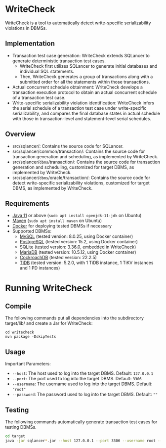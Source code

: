 # WriteCheck

WriteCheck is a tool to automatically detect write-specific serializability violations in DBMSs.

## Implementation

* Transaction test case generation: WriteCheck extends SQLancer to generate deterministic transaction test cases.
  * WriteCheck first utilizes SQLancer to generate initial databases and individual SQL statements.
  * Then, WriteCheck generates a group of transactions along with a submitted order for all the statements within those transactions.
* Actual concurrent schedule obtainment: WriteCheck develops a transaction execution protocol to obtain an actual concurrent schedule of a transaction test case.
* Write-specific serializability violation identification: WriteCheck infers the serial schedule of a transaction test case under write-specific serializability,
  and compares the final database states in actual schedule with those in transaction-level and statement-level serial schedules.

## Overview

* src/sqlancer/: Contains the source code for SQLancer.
* src/sqlancer/common/transaction/: Contains the source code for transaction generation and scheduling, as implemented by WriteCheck.
* src/sqlancer/`dbms`/transaction/: Contains the source code for transaction generation and scheduling, customized for target DBMS, as implemented by WriteCheck.
* src/sqlancer/`dbms`/oracle/transaction/: Contains the source code for detect write-specific serializability violations, customized for target DBMS, as implemented by WriteCheck.

## Requirements

* [Java 11](https://www.oracle.com/java/technologies/downloads/#java11) or above (`sudo apt install openjdk-11-jdk` on Ubuntu)
* [Maven](https://maven.apache.org/) (`sudo apt install maven` on Ubuntu)
* [Docker](https://www.docker.com/) for deploying tested DBMSs if necessary
* Supported DBMSs:
  * [MySQL](https://hub.docker.com/_/mysql) (tested version: 8.0.25, using Docker container)
  * [PostgreSQL](https://hub.docker.com/_/postgres) (tested version: 15.2, using Docker container)
  * SQLite (tested version: 3.36.0, embedded in WriteCheck)
  * [MariaDB](https://hub.docker.com/_/mariadb) (tested version: 10.5.12, using Docker container)
  * [CockroachDB](https://www.cockroachlabs.com/docs/v22.2/install-cockroachdb-linux) (tested version: 22.2.5)
  * [TiDB](https://docs.pingcap.com/tidb/stable/quick-start-with-tidb) (tested version: 5.2.0, with 1 TiDB instance, 1 TiKV instances and 1 PD instances)

# Running WriteCheck

## Compile

The following commands put all dependencies into the subdirectory target/lib/ and create a Jar for WriteCheck:
```
cd writecheck
mvn package -DskipTests
```

## Usage
Important Parameters:
* `--host`: The host used to log into the target DBMS. Default: `127.0.0.1`
* `--port`: The port used to log into the target DBMS. Default: `3306`
* `--username`: The username used to log into the target DBMS. Default: `"root"`
* `--password`: The password used to log into the target DBMS. Default: `""`

## Testing

The following commands automatically generate transaction test cases for testing DBMSs.

```bash
cd target
java -jar sqlancer*.jar --host 127.0.0.1 --port 3306 --username root --password root mysql --oracle WRITE_CHECK
```